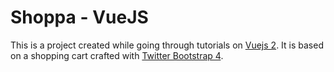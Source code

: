 # Shoppa - VueJS

This is a project created while going through tutorials on [Vuejs 2](https://vuejs.org/). It is based on a shopping cart crafted with [Twitter Bootstrap 4](https://getbootstrap.com/).
